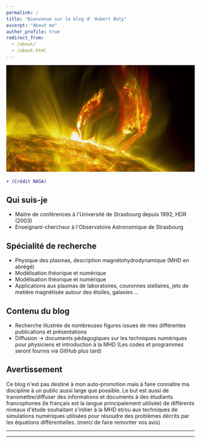 ```yaml
---
permalink: /
title: "Bienvenue sur le blog d' Hubert Baty"
excerpt: "About me"
author_profile: true
redirect_from: 
  - /about/
  - /about.html
---
```


![](/images/image.jpg)

```diff
+ (Crédit NASA)
```

## Qui suis-je

- Maitre de conférences à l'Université de Strasbourg depuis 1992​, HDR (2003)
- Enseignant-chercheur à l'Observatoire Astronomique de Strasbourg

## Spécialité de recherche
- Physique des plasmas, description magnétohydrodynamique (MHD en abrégé)
- Modélisation théorique et numérique
- Modélisation théorique et numérique
- Applications aux plasmas de laboratoires, couronnes stellaires, jets de matière magnétisée autour des étoiles, galaxies ...

## Contenu du blog
- Recherche illustrée de nombreuses figures issues de mes différentes publications et présentations
- Diffusion -> documents pédagogiques sur les techniques numériques pour physiciens et introduction à la MHD
(Les codes et programmes seront fournis via GitHub plus tard)

## Avertissement
Ce blog n'est pas destiné à mon auto-promotion mais à faire connaître ma discipline à un public aussi large que possible. Le but est aussi de transmettre/diffuser des informations et documents à des étudiants francophones (le français est la langue principalement utilisée) de différents niveaux d'étude souhaitant s'initier à la MHD et/ou aux techniques de simulations numériques utilisées pour résoudre des problèmes décrits par les équations différentielles.
(merci de faire remonter vos avis)

---
---


